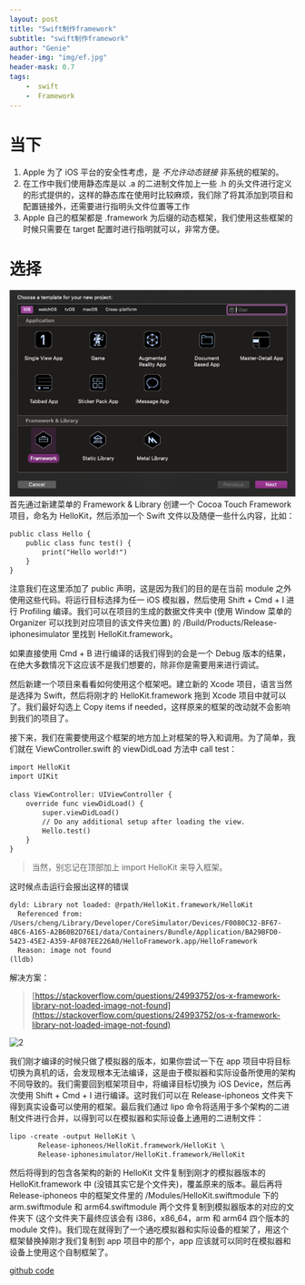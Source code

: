 ```yaml
---
layout: post
title: "Swift制作framework"
subtitle: "swift制作framework"
author: "Genie"
header-img: "img/ef.jpg"
header-mask: 0.7
tags:
	-  swift
	-  Framework
---
```


# 当下
1. Apple 为了 iOS 平台的安全性考虑，是 _不允许动态链接_  非系统的框架的。
2.  在工作中我们使用静态库是以 .a 的二进制文件加上一些 .h 的头文件进行定义的形式提供的，这样的静态库在使用时比较麻烦，我们除了将其添加到项目和配置链接外，还需要进行指明头文件位置等工作
3. Apple 自己的框架都是 .framework 为后缀的动态框架，我们使用这些框架的时候只需要在 target 配置时进行指明就可以，非常方便。
 
# 选择
  ![1](/img/Framework/WX20200610-112706.png)
首先通过新建菜单的 Framework & Library 创建一个 Cocoa Touch Framework 项目，命名为 HelloKit，然后添加一个 Swift 文件以及随便一些什么内容，比如：

```
public class Hello {
    public class func test() {
        print("Hello world!")
    }
}
```

注意我们在这里添加了 public 声明，这是因为我们的目的是在当前 module 之外使用这些代码。将运行目标选择为任一 iOS 模拟器，然后使用 Shift + Cmd + I 进行 Profiling 编译。我们可以在项目的生成的数据文件夹中 (使用 Window 菜单的 Organizer 可以找到对应项目的该文件夹位置) 的 /Build/Products/Release-iphonesimulator 里找到 HelloKit.framework。

如果直接使用 Cmd + B 进行编译的话我们得到的会是一个 Debug 版本的结果，在绝大多数情况下这应该不是我们想要的，除非你是需要用来进行调试。

然后新建一个项目来看看如何使用这个框架吧。建立新的 Xcode 项目，语言当然是选择为 Swift，然后将刚才的 HelloKit.framework 拖到 Xcode 项目中就可以了。我们最好勾选上 Copy items if needed，这样原来的框架的改动就不会影响到我们的项目了。

接下来，我们在需要使用这个框架的地方加上对框架的导入和调用。为了简单，我们就在 ViewController.swift 的 viewDidLoad 方法中 call test：

```
import HelloKit
import UIKit

class ViewController: UIViewController {
    override func viewDidLoad() {
        super.viewDidLoad()
        // Do any additional setup after loading the view.
        Hello.test()
    }
}
```
> 当然，别忘记在顶部加上 import HelloKit 来导入框架。

这时候点击运行会报出这样的错误
```
dyld: Library not loaded: @rpath/HelloKit.framework/HelloKit
  Referenced from: /Users/cheng/Library/Developer/CoreSimulator/Devices/F0080C32-BF67-4BC6-A165-A2B60B2D76E1/data/Containers/Bundle/Application/BA29BFD0-5423-45E2-A359-AF087EE226A0/HelloFramework.app/HelloFramework
  Reason: image not found
(lldb) 
```
解决方案：
> [https://stackoverflow.com/questions/24993752/os-x-framework-library-not-loaded-image-not-found](https://stackoverflow.com/questions/24993752/os-x-framework-library-not-loaded-image-not-found)

![2](/img/Framkework/WX20200610-113136.png)

我们刚才编译的时候只做了模拟器的版本，如果你尝试一下在 app 项目中将目标切换为真机的话，会发现根本无法编译，这是由于模拟器和实际设备所使用的架构不同导致的。我们需要回到框架项目中，将编译目标切换为 iOS Device，然后再次使用 Shift + Cmd + I 进行编译。这时我们可以在 Release-iphoneos 文件夹下得到真实设备可以使用的框架。最后我们通过 lipo 命令将适用于多个架构的二进制文件进行合并，以得到可以在模拟器和实际设备上通用的二进制文件：

```
lipo -create -output HelloKit \
       Release-iphoneos/HelloKit.framework/HelloKit \
       Release-iphonesimulator/HelloKit.framework/HelloKit
```
然后将得到的包含各架构的新的 HelloKit 文件复制到刚才的模拟器版本的 HelloKit.framework 中 (没错其实它是个文件夹)，覆盖原来的版本。最后再将 Release-iphoneos 中的框架文件里的 /Modules/HelloKit.swiftmodule 下的 arm.swiftmodule 和 arm64.swiftmodule 两个文件复制到模拟器版本的对应的文件夹下 (这个文件夹下最终应该会有 i386，x86_64，arm 和 arm64 四个版本的 module 文件)。我们现在就得到了一个通吃模拟器和实际设备的框架了，用这个框架替换掉刚才我们复制到 app 项目中的那个，app 应该就可以同时在模拟器和设备上使用这个自制框架了。


[github code](https://github.com/Gensun/Hello-Framework)